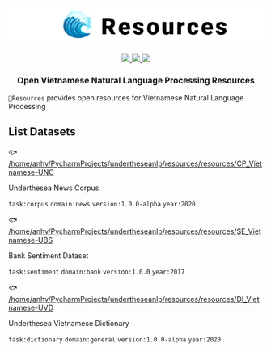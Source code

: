 <p align="center">
<br/>
<img src="docs/images/underthesea_resources.png"/>
<br/>
</p>

<p align="center">
  <a href="LICENSE">
    <img src="https://img.shields.io/badge/license-GPLv3-blue"/>
  </a>
  <a href="#">
    <img src="https://img.shields.io/badge/made%20with-%E2%9D%A4-red.svg"/>
  </a>
  <a href="#">
    <img src="https://img.shields.io/badge/datasets-3-brightgreen"/>
  </a>
</p>

<h3 align="center">
Open Vietnamese Natural Language Processing Resources
</h3>

`🌊Resources` provides open resources for Vietnamese Natural Language Processing

## List Datasets

🐟 [/home/anhv/PycharmProjects/undertheseanlp/resources/resources/CP_Vietnamese-UNC](/home/anhv/PycharmProjects/undertheseanlp/resources/resources/CP_Vietnamese-UNC)

Underthesea News Corpus

`task:corpus` `domain:news` `version:1.0.0-alpha` `year:2020`

🐟 [/home/anhv/PycharmProjects/undertheseanlp/resources/resources/SE_Vietnamese-UBS](/home/anhv/PycharmProjects/undertheseanlp/resources/resources/SE_Vietnamese-UBS)

Bank Sentiment Dataset

`task:sentiment` `domain:bank` `version:1.0.0` `year:2017`

🐟 [/home/anhv/PycharmProjects/undertheseanlp/resources/resources/DI_Vietnamese-UVD](/home/anhv/PycharmProjects/undertheseanlp/resources/resources/DI_Vietnamese-UVD)

Underthesea Vietnamese Dictionary

`task:dictionary` `domain:general` `version:1.0.0-alpha` `year:2020`

